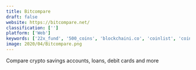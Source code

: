 ```yaml
---
title: Bitcompare
draft: false 
website: https://bitcompare.net/
classification: ['']
platform: ['Web']
keywords: ['22x_fund', '500_coins', 'blockchaini.co', 'coinlist', 'coinmarketcap', 'coinmirror', 'coingecko', 'combine', 'cryptocompare', 'cryptoview', 'get_fire', 'icodrops', 'icobench', 'lannister', 'penny', 'revolut', 'spendee', 'starling_bank', 'tip_yourself', 'token_data', 'token_metrics', 'top_ico_list']
image: 2020/04/Bitcompare.png
---
```

Compare crypto savings accounts, loans, debit cards and more